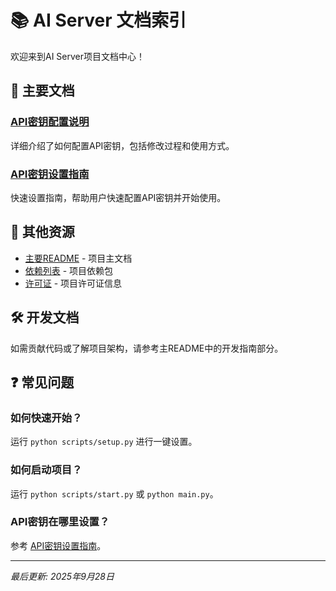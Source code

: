 # 📚 AI Server 文档索引

欢迎来到AI Server项目文档中心！

## 📖 主要文档

### [API密钥配置说明](API_KEY_CONFIG.md)
详细介绍了如何配置API密钥，包括修改过程和使用方式。

### [API密钥设置指南](API_KEY_SETUP_GUIDE.md) 
快速设置指南，帮助用户快速配置API密钥并开始使用。

## 🔗 其他资源

- [主要README](../README.md) - 项目主文档
- [依赖列表](../requirements.txt) - 项目依赖包
- [许可证](../LICENSE) - 项目许可证信息

## 🛠️ 开发文档

如需贡献代码或了解项目架构，请参考主README中的开发指南部分。

## ❓ 常见问题

### 如何快速开始？
运行 `python scripts/setup.py` 进行一键设置。

### 如何启动项目？
运行 `python scripts/start.py` 或 `python main.py`。

### API密钥在哪里设置？
参考 [API密钥设置指南](API_KEY_SETUP_GUIDE.md)。

---
*最后更新: 2025年9月28日*